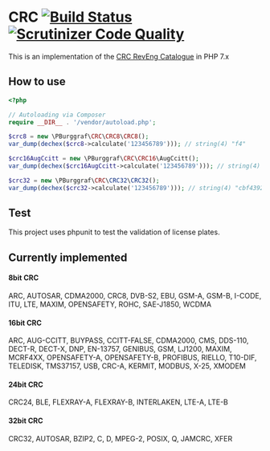 # CRC [![Build Status](https://travis-ci.org/pburggraf/CRC.svg?branch=master)](https://travis-ci.org/pburggraf/CRC) [![Scrutinizer Code Quality](https://scrutinizer-ci.com/g/pburggraf/CRC/badges/quality-score.png?b=master)](https://scrutinizer-ci.com/g/pburggraf/CRC/?branch=master)
This is an implementation of the [CRC RevEng Catalogue](http://reveng.sourceforge.net/crc-catalogue/) in PHP 7.x

## How to use
```PHP
<?php

// Autoloading via Composer
require __DIR__ . '/vendor/autoload.php';

$crc8 = new \PBurggraf\CRC\CRC8\CRC8();
var_dump(dechex($crc8->calculate('123456789'))); // string(4) "f4"

$crc16AugCcitt = new \PBurggraf\CRC\CRC16\AugCcitt();
var_dump(dechex($crc16AugCcitt->calculate('123456789'))); // string(4) "e5cc"

$crc32 = new \PBurggraf\CRC\CRC32\CRC32();
var_dump(dechex($crc32->calculate('123456789'))); // string(4) "cbf43926"
```

## Test
This project uses phpunit to test the validation of license plates.

## Currently implemented
#### 8bit CRC
ARC, AUTOSAR, CDMA2000, CRC8, DVB-S2, EBU, GSM-A, GSM-B, I-CODE, ITU, LTE, MAXIM, OPENSAFETY, ROHC, SAE-J1850, WCDMA

#### 16bit CRC
ARC, AUG-CCITT, BUYPASS, CCITT-FALSE, CDMA2000, CMS, DDS-110, DECT-R, DECT-X, DNP, EN-13757, GENIBUS, GSM, LJ1200,
MAXIM, MCRF4XX, OPENSAFETY-A, OPENSAFETY-B, PROFIBUS, RIELLO, T10-DIF, TELEDISK, TMS37157, USB, CRC-A, KERMIT, MODBUS,
X-25, XMODEM

#### 24bit CRC
CRC24, BLE, FLEXRAY-A, FLEXRAY-B, INTERLAKEN, LTE-A, LTE-B

#### 32bit CRC
CRC32, AUTOSAR, BZIP2, C, D, MPEG-2, POSIX, Q, JAMCRC, XFER